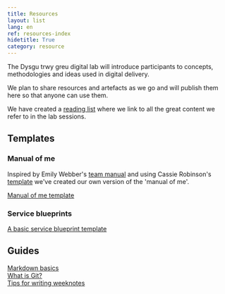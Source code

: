 ```yaml
---
title: Resources
layout: list
lang: en
ref: resources-index
hidetitle: True
category: resource
---
```


The Dysgu trwy greu digital lab will introduce participants to concepts, methodologies and ideas used in digital delivery.

We plan to share resources and artefacts as we go and will publish them here so that anyone can use them.

We have created a [reading list](/en/reading-list) where we link to all the great content we refer to in the lab sessions. 

## Templates

### Manual of me

Inspired by Emily Webber's [team manual](https://emilywebber.co.uk/the-team-manual-a-exercise-to-help-build-empathy-in-teams/) and using Cassie Robinson's [template](https://cassierobinson.medium.com/a-user-manual-for-me-d3a851fbc694) we've created our own version of the 'manual of me'.

[Manual of me template](/en/resource/learn-by-making-manual-of-me.png)

### Service blueprints

[A basic service blueprint template](/en/resource/a-basic-service-blueprint-template.png)

## Guides

[Markdown basics](/en/resource/markdown-basics.html) \
[What is Git?](/en/resource/what-is-git.html) \
[Tips for writing weeknotes](/en/resource/tips-for-writing-weeknotes.html)